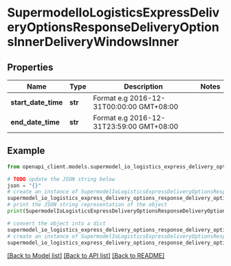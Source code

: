 # SupermodelIoLogisticsExpressDeliveryOptionsResponseDeliveryOptionsInnerDeliveryWindowsInner


## Properties

Name | Type | Description | Notes
------------ | ------------- | ------------- | -------------
**start_date_time** | **str** | Format e.g 2016-12-31T00:00:00 GMT+08:00 | 
**end_date_time** | **str** | Format e.g 2016-12-31T23:59:00 GMT+08:00 | 

## Example

```python
from openapi_client.models.supermodel_io_logistics_express_delivery_options_response_delivery_options_inner_delivery_windows_inner import SupermodelIoLogisticsExpressDeliveryOptionsResponseDeliveryOptionsInnerDeliveryWindowsInner

# TODO update the JSON string below
json = "{}"
# create an instance of SupermodelIoLogisticsExpressDeliveryOptionsResponseDeliveryOptionsInnerDeliveryWindowsInner from a JSON string
supermodel_io_logistics_express_delivery_options_response_delivery_options_inner_delivery_windows_inner_instance = SupermodelIoLogisticsExpressDeliveryOptionsResponseDeliveryOptionsInnerDeliveryWindowsInner.from_json(json)
# print the JSON string representation of the object
print(SupermodelIoLogisticsExpressDeliveryOptionsResponseDeliveryOptionsInnerDeliveryWindowsInner.to_json())

# convert the object into a dict
supermodel_io_logistics_express_delivery_options_response_delivery_options_inner_delivery_windows_inner_dict = supermodel_io_logistics_express_delivery_options_response_delivery_options_inner_delivery_windows_inner_instance.to_dict()
# create an instance of SupermodelIoLogisticsExpressDeliveryOptionsResponseDeliveryOptionsInnerDeliveryWindowsInner from a dict
supermodel_io_logistics_express_delivery_options_response_delivery_options_inner_delivery_windows_inner_from_dict = SupermodelIoLogisticsExpressDeliveryOptionsResponseDeliveryOptionsInnerDeliveryWindowsInner.from_dict(supermodel_io_logistics_express_delivery_options_response_delivery_options_inner_delivery_windows_inner_dict)
```
[[Back to Model list]](../README.md#documentation-for-models) [[Back to API list]](../README.md#documentation-for-api-endpoints) [[Back to README]](../README.md)



